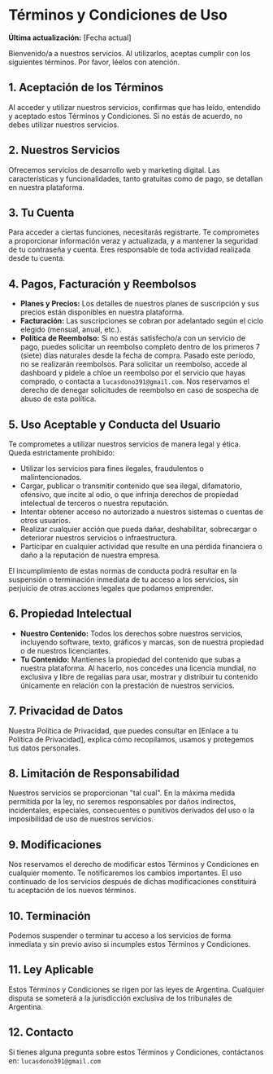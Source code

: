 # Términos y Condiciones de Uso

**Última actualización:** [Fecha actual]

Bienvenido/a a nuestros servicios. Al utilizarlos, aceptas cumplir con los siguientes términos. Por favor, léelos con atención.

## 1. Aceptación de los Términos
Al acceder y utilizar nuestros servicios, confirmas que has leído, entendido y aceptado estos Términos y Condiciones. Si no estás de acuerdo, no debes utilizar nuestros servicios.

## 2. Nuestros Servicios
Ofrecemos servicios de desarrollo web y marketing digital. Las características y funcionalidades, tanto gratuitas como de pago, se detallan en nuestra plataforma.

## 3. Tu Cuenta
Para acceder a ciertas funciones, necesitarás registrarte. Te comprometes a proporcionar información veraz y actualizada, y a mantener la seguridad de tu contraseña y cuenta. Eres responsable de toda actividad realizada desde tu cuenta.

## 4. Pagos, Facturación y Reembolsos
*   **Planes y Precios:** Los detalles de nuestros planes de suscripción y sus precios están disponibles en nuestra plataforma.
*   **Facturación:** Las suscripciones se cobran por adelantado según el ciclo elegido (mensual, anual, etc.).
*   **Política de Reembolso:** Si no estás satisfecho/a con un servicio de pago, puedes solicitar un reembolso completo dentro de los primeros 7 (siete) días naturales desde la fecha de compra. Pasado este período, no se realizarán reembolsos. Para solicitar un reembolso, accede al dashboard y pidele a chloe un reembolso por el servicio que hayas comprado, o contacta a `lucasdono391@gmail.com`. Nos reservamos el derecho de denegar solicitudes de reembolso en caso de sospecha de abuso de esta política.

## 5. Uso Aceptable y Conducta del Usuario
Te comprometes a utilizar nuestros servicios de manera legal y ética. Queda estrictamente prohibido:
*   Utilizar los servicios para fines ilegales, fraudulentos o malintencionados.
*   Cargar, publicar o transmitir contenido que sea ilegal, difamatorio, ofensivo, que incite al odio, o que infrinja derechos de propiedad intelectual de terceros o nuestra reputación.
*   Intentar obtener acceso no autorizado a nuestros sistemas o cuentas de otros usuarios.
*   Realizar cualquier acción que pueda dañar, deshabilitar, sobrecargar o deteriorar nuestros servicios o infraestructura.
*   Participar en cualquier actividad que resulte en una pérdida financiera o daño a la reputación de nuestra empresa.

El incumplimiento de estas normas de conducta podrá resultar en la suspensión o terminación inmediata de tu acceso a los servicios, sin perjuicio de otras acciones legales que podamos emprender.

## 6. Propiedad Intelectual
*   **Nuestro Contenido:** Todos los derechos sobre nuestros servicios, incluyendo software, texto, gráficos y marcas, son de nuestra propiedad o de nuestros licenciantes.
*   **Tu Contenido:** Mantienes la propiedad del contenido que subas a nuestra plataforma. Al hacerlo, nos concedes una licencia mundial, no exclusiva y libre de regalías para usar, mostrar y distribuir tu contenido únicamente en relación con la prestación de nuestros servicios.

## 7. Privacidad de Datos
Nuestra Política de Privacidad, que puedes consultar en [Enlace a tu Política de Privacidad], explica cómo recopilamos, usamos y protegemos tus datos personales.

## 8. Limitación de Responsabilidad
Nuestros servicios se proporcionan "tal cual". En la máxima medida permitida por la ley, no seremos responsables por daños indirectos, incidentales, especiales, consecuentes o punitivos derivados del uso o la imposibilidad de uso de nuestros servicios.

## 9. Modificaciones
Nos reservamos el derecho de modificar estos Términos y Condiciones en cualquier momento. Te notificaremos los cambios importantes. El uso continuado de los servicios después de dichas modificaciones constituirá tu aceptación de los nuevos términos.

## 10. Terminación
Podemos suspender o terminar tu acceso a los servicios de forma inmediata y sin previo aviso si incumples estos Términos y Condiciones.

## 11. Ley Aplicable
Estos Términos y Condiciones se rigen por las leyes de Argentina. Cualquier disputa se someterá a la jurisdicción exclusiva de los tribunales de Argentina.

## 12. Contacto
Si tienes alguna pregunta sobre estos Términos y Condiciones, contáctanos en:
`lucasdono391@gmail.com` 